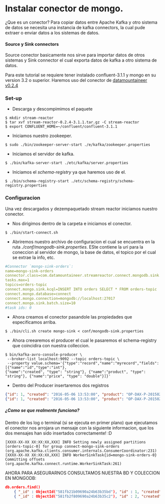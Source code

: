 # Instalar conector de mongo.

¿Que es un conector?
Para copiar datos entre Apache Kafka y otro sistema de datos se necesita una instancia de kafka connectors, la cual pude extraer o enviar datos a los sistemas de datos.

#### Source y Sink connectors
Source conector basicamente nos sirve para importar datos de otros sistemas y Sink connector el cual exporta datos de kafka a otro sistema de datos.

Para este tutorial se requiere tener instalado confluent-3.1.1 y mongo en su version 3.2 o superior. Haremos uso del conector de [datamountaineer v0.2.4](http://docs.datamountaineer.com/en/0.2.4/install.html#install)

### Set-up
* Descarga y descompimimos el paquete
```
$ mkdir stream-reactor
$ tar xvf stream-reactor-0.2.4-3.1.1.tar.gz -C stream-reactor
$ export CONFLUENT_HOME=~/confluent/confluent-3.1.1
```
* Iniciamos nuestro zookeeper.
```
$ sudo ./bin/zookeeper-server-start ./e/kafka/zookeeper.properties
```
* Iniciamos el servidor de kafka.
```
$ ./bin/kafka-server-start ./etc/kafka/server.properties
```
* Iniciamos el *schema-registry* ya que haremos uso de el.
```
$ ./bin/schema-registry-start ./etc/schema-registry/schema-registry.properties
```

### Configuracion

Una vez descargados y dezempaquetado stream reactor iniciamos nuestro conector.
* Nos dirigimos dentro de la carpeta e iniciamos el conector.
```
$ ./bin/start-connect.sh
```
* Abriremos nuestro archivo de configuracion el cual se encuentra en la ruta *./conf/mongodb-sink.properties*. ESte contiene la uri para la coneccion al servidor de mongo, la base de datos, el topico por el cual se extrae la info, etc.
```yml
#Connector `mongo-sink-orders`:
name=mongo-sink-orders
connector.class=com.datamountaineer.streamreactor.connect.mongodb.sink.MongoSinkConnector
tasks.max=1
topics=orders-topic
connect.mongo.sink.kcql=INSERT INTO orders SELECT * FROM orders-topic
connect.mongo.database=connect
connect.mongo.connection=mongodb://localhost:27017
connect.mongo.sink.batch.size=10
#task ids: 0
```
 * Ahora creamos el conector pasandole las propiedades que especificamos arriba.
 ```
 $ ./bin/cli.sh create mongo-sink < conf/mongodb-sink.properties
 ```
* Ahora creearemos el producer el cual le pasaremos el schema-registry que coincidira con nuestra colleccion.
```
$ bin/kafka-avro-console-producer \
 --broker-list localhost:9092 --topic orders-topic \
 --property value.schema='{"type":"record","name":"myrecord","fields":[{"name":"id","type":"int"},
{"name":"created", "type": "string"}, {"name":"product", "type": "string"}, {"name":"price", "type": "double"}]}'
```
 * Dentro del Producer insertaremos dos registros
 ```json
 {"id": 1, "created": "2016-05-06 13:53:00", "product": "OP-DAX-P-20150201-95.7", "price": 94.2}
 {"id": 1, "created": "2016-05-06 13:53:00", "product": "OP-DAX-P-20150201-95.7", "price": 94.2}
 ```

##### ¿Como se que realmente funciona?
Dentro de los log o terminal (si se ejecuta en primer plano) que ejecutamos el conector nos arrojara un mensaje con la siguiente informacion, que los dos mensajes han sido insertados correctamente! :D
```
[XXXX-XX-XX XX:XX:XX,XXX] INFO Setting newly assigned partitions [orders-topic-0] for group connect-mongo-sink-orders (org.apache.kafka.clients.consumer.internals.ConsumerCoordinator:231)
[XXXX-XX-XX XX:XX:XX,XXX] INFO WorkerSinkTask{id=mongo-sink-orders-0} Committing offsets (org.apache.kafka.connect.runtime.WorkerSinkTask:261)
```

AHORA PARA ASEGURARNOS CONSULTAMOS NUESTRA BD Y COLECCION EN MONGODB:
```json
db.orders.find()
    { "_id" : ObjectId("581fb21b09690a24b63b35bd"), "id" : 1, "created" : "2016-05-06 13:53:00", "product" : "OP-DAX-P-20150201-95.7", "price" : 94.2 }
    { "_id" : ObjectId("581fb2f809690a24b63b35c2"), "id" : 2, "created" : "2016-05-06 13:54:00", "product" : "OP-DAX-C-20150201-100", "price" : 99.5 }
```
